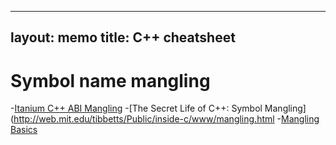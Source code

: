 ---
layout: memo
title: C++ cheatsheet
--

# Symbol name mangling
-[Itanium C++ ABI Mangling](https://itanium-cxx-abi.github.io/cxx-abi/abi.html#mangling)
-[The Secret Life of C++: Symbol Mangling](http://web.mit.edu/tibbetts/Public/inside-c/www/mangling.html
-[Mangling Basics](https://github.com/gchatelet/gcc_cpp_mangling_documentation)
